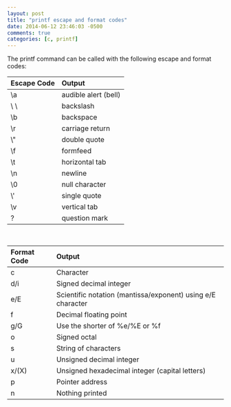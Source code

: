 ```yaml
---
layout: post
title: "printf escape and format codes"
date: 2014-06-12 23:46:03 -0500
comments: true
categories: [c, printf]
---
```


The printf command can be called with the following escape and format codes:

| Escape Code | Output 
|:-|:-
| \a | audible alert (bell)
| \\ \\ | backslash
| \b | backspace
| \r | carriage return
| \\" | double quote
| \f | formfeed
| \t | horizontal tab
| \n | newline
| \0 | null character
| \\' | single quote
| \v | vertical tab
| \? | question mark

<br />

| Format Code | Output
|:-|:-
| c | Character
| d/i | Signed decimal integer
| e/E | Scientific notation (mantissa/exponent) using e/E character
| f | Decimal floating point
| g/G | Use the shorter of %e/%E or %f
| o | Signed octal
| s | String of characters
| u | Unsigned decimal integer
| x/(X) | Unsigned hexadecimal integer (capital letters)
| p | Pointer address
| n | Nothing printed 